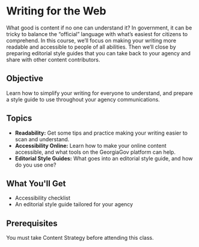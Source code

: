# Writing for the Web
What good is content if no one can understand it? In government, it can be tricky to balance the “official” language with what’s easiest for citizens to comprehend. In this course, we’ll focus on making your writing more readable and accessible to people of all abilities. Then we’ll close by preparing editorial style guides that you can take back to your agency and share with other content contributors.

## Objective
Learn how to simplify your writing for everyone to understand, and prepare a style guide to use throughout your agency communications.

## Topics
- **Readability:** Get some tips and practice making your writing easier to scan and understand.
- **Accessibility Online:** Learn how to make your online content accessible, and what tools on the GeorgiaGov platform can help.
- **Editorial Style Guides:** What goes into an editorial style guide, and how do you use one?

## What You'll Get
- Accessibility checklist
- An editorial style guide tailored for your agency

## Prerequisites
You must take Content Strategy before attending this class.
